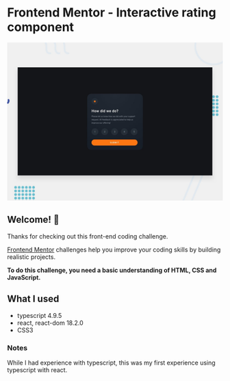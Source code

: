 # Frontend Mentor - Interactive rating component

![Design preview for the Interactive rating component coding challenge](./design/desktop-preview.jpg)

## Welcome! 👋

Thanks for checking out this front-end coding challenge.

[Frontend Mentor](https://www.frontendmentor.io) challenges help you improve your coding skills by building realistic projects.

**To do this challenge, you need a basic understanding of HTML, CSS and JavaScript.**

## What I used
- typescript 4.9.5
- react, react-dom 18.2.0
- CSS3

### Notes
While I had experience with typescript, this was my first experience using typescript with react. 

